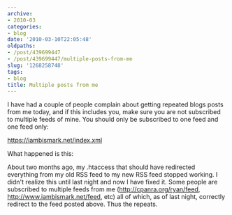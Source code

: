 ```yaml
---
archive:
- 2010-03
categories:
- blog
date: '2010-03-10T22:05:48'
oldpaths:
- /post/439699447
- /post/439699447/multiple-posts-from-me
slug: '1268258748'
tags:
- blog
title: Multiple posts from me
---
```


I have had a couple of people complain about getting repeated blogs posts
from me today, and if this includes you, make sure you are not subscribed
to multiple feeds of mine. You should only be subscribed to one feed and
one feed only:

https://iambismark.net/index.xml

What happened is this:  

About two months ago, my .htaccess that should have redirected everything
from my old RSS feed to my new RSS feed stopped working.  I didn't realize
this until last night and now I have fixed it.  Some people are subscribed
to multiple feeds from me (http://cpanra.org/ryan/feed,
http://www.iambismark.net/feed, etc) all of which, as of last night,
correctly redirect to the feed posted above. Thus the repeats.

